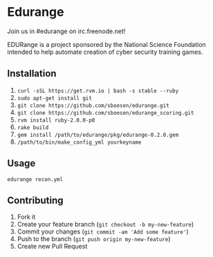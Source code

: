 # Edurange

Join us in #edurange on irc.freenode.net!


EDURange is a project sponsored by the National Science Foundation intended to help automate creation of cyber security training games.

## Installation

1. ```curl -sSL https://get.rvm.io | bash -s stable --ruby```
2. ```sudo apt-get install git```
3. ```git clone https://github.com/sboesen/edurange.git```
4. ```git clone https://github.com/sboesen/edurange_scoring.git```
5. ```rvm install ruby-2.0.0-p0```
6. ```rake build```
7. ```gem install /path/to/edurange/pkg/edurange-0.2.0.gem```
8. ```/path/to/bin/make_config_yml yourkeyname```

## Usage

    edurange recon.yml

## Contributing

1. Fork it
2. Create your feature branch (`git checkout -b my-new-feature`)
3. Commit your changes (`git commit -am 'Add some feature'`)
4. Push to the branch (`git push origin my-new-feature`)
5. Create new Pull Request
